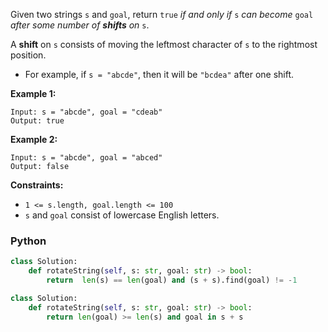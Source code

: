 Given two strings  `s`  and  `goal`, return  `true`  _if and only if_  `s`  _can become_  `goal`  _after some number of  **shifts**  on_  `s`.

A  **shift**  on  `s`  consists of moving the leftmost character of  `s`  to the rightmost position.

-   For example, if  `s = "abcde"`, then it will be  `"bcdea"`  after one shift.

**Example 1:**
```
Input: s = "abcde", goal = "cdeab"
Output: true
```

**Example 2:**
```
Input: s = "abcde", goal = "abced"
Output: false
```

**Constraints:**

-   `1 <= s.length, goal.length <= 100`
-   `s`  and  `goal`  consist of lowercase English letters.


### Python
```python
class Solution:
    def rotateString(self, s: str, goal: str) -> bool:
        return  len(s) == len(goal) and (s + s).find(goal) != -1
```

```python
class Solution:
    def rotateString(self, s: str, goal: str) -> bool:
        return len(goal) >= len(s) and goal in s + s 
```